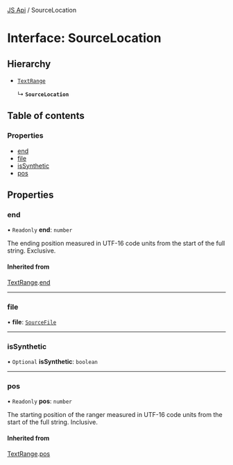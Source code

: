 [JS Api](../index.md) / SourceLocation

# Interface: SourceLocation

## Hierarchy

- [`TextRange`](TextRange.md)

  ↳ **`SourceLocation`**

## Table of contents

### Properties

- [end](SourceLocation.md#end)
- [file](SourceLocation.md#file)
- [isSynthetic](SourceLocation.md#issynthetic)
- [pos](SourceLocation.md#pos)

## Properties

### end

• `Readonly` **end**: `number`

The ending position measured in UTF-16 code units from the start of the
full string. Exclusive.

#### Inherited from

[TextRange](TextRange.md).[end](TextRange.md#end)

___

### file

• **file**: [`SourceFile`](SourceFile.md)

___

### isSynthetic

• `Optional` **isSynthetic**: `boolean`

___

### pos

• `Readonly` **pos**: `number`

The starting position of the ranger measured in UTF-16 code units from the
start of the full string. Inclusive.

#### Inherited from

[TextRange](TextRange.md).[pos](TextRange.md#pos)
